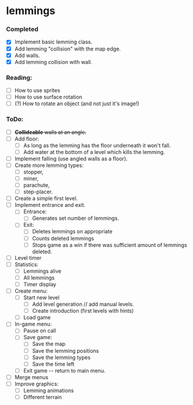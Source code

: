 # lemmings
### Completed
 - [x] Implement basic lemming class.
 - [x] Add lemming "collision" with the map edge.
 - [x] Add walls.
 - [x] Add lemming collision with wall.
 
### Reading:
- [ ] How to use sprites
- [ ] How to use surface rotation
- [ ] (?) How to rotate an object (and not just it's image!)

### ToDo:
- [ ] ~~**Collideable** walls at an angle.~~
- [ ] Add floor:
    - [ ] As long as the lemming has the floor underneath it won't fall.
    - [ ] Add water at the bottom of a level which kills the lemming.
- [ ] Implement falling (use angled walls as a floor).
- [ ] Create more lemming types:
    - [ ] stopper,
    - [ ] miner,
    - [ ] parachute,
    - [ ] step-placer.
- [ ] Create a simple first level.
- [ ] Implement entrance and exit.
    - [ ] Entrance:
        - [ ] Generates set number of lemmings.
    - [ ] Exit:
        - [ ] Deletes lemmings on appropriate
        - [ ] Counts deleted lemmings
        - [ ] Stops game as a win if there was sufficient amount of lemmings deleted.
- [ ] Level timer
- [ ] Statistics:
    - [ ] Lemmings alive
    - [ ] All lemmings
    - [ ] Timer display
- [ ] Create menu:
    - [ ] Start new level
        - [ ] Add level generation // add manual levels.
        - [ ] Create introduction (first levels with hints)
    - [ ] Load game
- [ ] In-game menu:
    - [ ] Pause on call
    - [ ] Save game:
        - [ ] Save the map
        - [ ] Save the lemming positions
        - [ ] Save the lemming types
        - [ ] Save the time left
    - [ ] Exit game -- return to main menu.
- [ ] Merge menus
- [ ] Improve graphics:
    - [ ] Lemming animations
    - [ ] Different terrain
